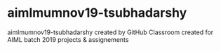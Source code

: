 # aimlmumnov19-tsubhadarshy
aimlmumnov19-tsubhadarshy created by GitHub Classroom
created for AIML batch 2019 projects & assignements

